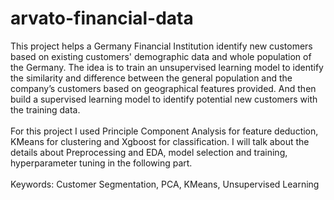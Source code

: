 # arvato-financial-data
This project helps a Germany Financial Institution identify new customers based on existing customers' demographic data and whole population of the Germany. The idea is to train an unsupervised learning model to identify the similarity and difference between the general population and the company’s customers based on geographical features provided. And then build a supervised learning model to identify potential new customers with the training data. <br>
<br>
For this project I used Principle Component Analysis for feature deduction, KMeans for clustering and Xgboost for classification. I will talk about the details about Preprocessing and EDA, model selection and training, hyperparameter tuning in the following part.<br>
<br>
Keywords: Customer Segmentation, PCA, KMeans, Unsupervised Learning
